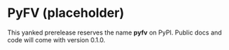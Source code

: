 # PyFV (placeholder)

This yanked prerelease reserves the name **pyfv** on PyPI.
Public docs and code will come with version 0.1.0.

